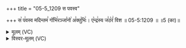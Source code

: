 +++
title = "05-5_1209 स पवस्व"

+++
स꣡ प꣢वस्व मदिन्तम꣣ गो꣡भि꣢रञ्जा꣣नो꣢ अ꣣क्तु꣡भिः꣢। ए꣡न्द्र꣢स्य ज꣣ठ꣡रं꣢ विश ॥ 05-5:1209 ॥ ॥5 (का)॥

<details><summary>मूलम् (VC)</summary>

स꣡ प꣢वस्व मदिन्तम꣣ गो꣡भि꣢रञ्जा꣣नो꣢ अ꣣क्तु꣡भिः꣢ । ए꣡न्द्र꣢स्य ज꣣ठ꣡रं꣢ विश ॥१२०९॥
</details>

<details><summary>विस्वर-मूलम् (VC)</summary>

स पवस्व मदिन्तम गोभिरञ्जानो अक्तुभिः । एन्द्रस्य जठरं विश ॥१२०९॥
</details>
